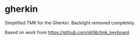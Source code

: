 # gherkin
Simplified TMK for the Gherkin. Backlight removed completely.

Based on work from https://github.com/di0ib/tmk_keyboard
